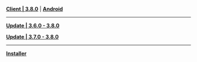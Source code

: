 **[Client | 3.8.0](https://autopatchhk.yuanshen.com/client_app/download/pc_zip/20230625120419_BEKxsz5x6A7uZvGW/GenshinImpact_3.8.0.zip)** | **[Android](https://download-porter.hoyoverse.com/download-porter/2023/07/03/Genshin%20Impact.apk)**

---

**[Update | 3.6.0 - 3.8.0](https://autopatchhk.yuanshen.com/client_app/update/hk4e_global/10/game_3.6.0_3.8.0_hdiff_y846MR7XilnIdUoK.zip)**

**[Update | 3.7.0 - 3.8.0](https://autopatchhk.yuanshen.com/client_app/update/hk4e_global/10/game_3.7.0_3.8.0_hdiff_wCu26d7XVB51UQbi.zip)**

---

**[Installer](https://download-porter.hoyoverse.com/download-porter/2023/06/30/GenshinImpact_install_20230619201818.exe)**

